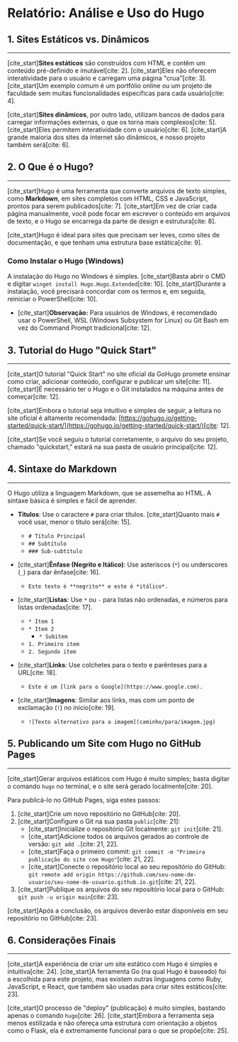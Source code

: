 # Relatório: Análise e Uso do Hugo

## 1. Sites Estáticos vs. Dinâmicos

---

[cite_start]**Sites estáticos** são construídos com HTML e contêm um conteúdo pré-definido e imutável[cite: 2]. [cite_start]Eles não oferecem interatividade para o usuário e carregam uma página "crua"[cite: 3]. [cite_start]Um exemplo comum é um portfólio online ou um projeto de faculdade sem muitas funcionalidades específicas para cada usuário[cite: 4].

[cite_start]**Sites dinâmicos**, por outro lado, utilizam bancos de dados para carregar informações externas, o que os torna mais complexos[cite: 5]. [cite_start]Eles permitem interatividade com o usuário[cite: 6]. [cite_start]A grande maioria dos sites da internet são dinâmicos, e nosso projeto também será[cite: 6].

## 2. O Que é o Hugo?

---

[cite_start]Hugo é uma ferramenta que converte arquivos de texto simples, como **Markdown**, em sites completos com HTML, CSS e JavaScript, prontos para serem publicados[cite: 7]. [cite_start]Em vez de criar cada página manualmente, você pode focar em escrever o conteúdo em arquivos de texto, e o Hugo se encarrega da parte de design e estrutura[cite: 8].

[cite_start]Hugo é ideal para sites que precisam ser leves, como sites de documentação, e que tenham uma estrutura base estática[cite: 9].

### Como Instalar o Hugo (Windows)

A instalação do Hugo no Windows é simples. [cite_start]Basta abrir o CMD e digitar `winget install Hugo.Hugo.Extended`[cite: 10]. [cite_start]Durante a instalação, você precisará concordar com os termos e, em seguida, reiniciar o PowerShell[cite: 10].

* [cite_start]**Observação:** Para usuários de Windows, é recomendado usar o PowerShell, WSL (Windows Subsystem for Linux) ou Git Bash em vez do Command Prompt tradicional[cite: 12].

## 3. Tutorial do Hugo "Quick Start"

---

[cite_start]O tutorial "Quick Start" no site oficial da GoHugo promete ensinar como criar, adicionar conteúdo, configurar e publicar um site[cite: 11]. [cite_start]É necessário ter o Hugo e o Git instalados na máquina antes de começar[cite: 12].

[cite_start]Embora o tutorial seja intuitivo e simples de seguir, a leitura no site oficial é altamente recomendada: [https://gohugo.io/getting-started/quick-start/](https://gohugo.io/getting-started/quick-start/)[cite: 12].

[cite_start]Se você seguiu o tutorial corretamente, o arquivo do seu projeto, chamado "quickstart," estará na sua pasta de usuário principal[cite: 12].

## 4. Sintaxe do Markdown

---

O Hugo utiliza a linguagem Markdown, que se assemelha ao HTML. A sintaxe básica é simples e fácil de aprender.

* **Títulos**: Use o caractere `#` para criar títulos. [cite_start]Quanto mais `#` você usar, menor o título será[cite: 15].
    * `# Título Principal`
    * `## Subtítulo`
    * `### Sub-subtítulo`

* [cite_start]**Ênfase (Negrito e Itálico)**: Use asteriscos (`*`) ou underscores (`_`) para dar ênfase[cite: 16].
    * `Este texto é **negrito** e este é *itálico*.`

* [cite_start]**Listas**: Use `*` ou `-` para listas não ordenadas, e números para listas ordenadas[cite: 17].
    * `* Item 1`
    * `* Item 2`
        * `* Subitem`
    * `1. Primeiro item`
    * `2. Segundo item`

* [cite_start]**Links**: Use colchetes para o texto e parênteses para a URL[cite: 18].
    * `Este é um [link para o Google](https://www.google.com).`

* [cite_start]**Imagens**: Similar aos links, mas com um ponto de exclamação (`!`) no início[cite: 19].
    * `![Texto alternativo para a imagem](caminho/para/imagem.jpg)`

## 5. Publicando um Site com Hugo no GitHub Pages

---

[cite_start]Gerar arquivos estáticos com Hugo é muito simples; basta digitar o comando `hugo` no terminal, e o site será gerado localmente[cite: 20].

Para publicá-lo no GitHub Pages, siga estes passos:

1.  [cite_start]Crie um novo repositório no GitHub[cite: 20].
2.  [cite_start]Configure o Git na sua pasta `public`[cite: 21]:
    * [cite_start]Inicialize o repositório Git localmente: `git init`[cite: 21].
    * [cite_start]Adicione todos os arquivos gerados ao controle de versão: `git add .`[cite: 21, 22].
    * [cite_start]Faça o primeiro commit: `git commit -m "Primeira publicação do site com Hugo"`[cite: 21, 22].
    * [cite_start]Conecte o repositório local ao seu repositório do GitHub: `git remote add origin https://github.com/seu-nome-de-usuario/seu-nome-de-usuario.github.io.git`[cite: 21, 22].
3.  [cite_start]Publique os arquivos do seu repositório local para o GitHub: `git push -u origin main`[cite: 23].

[cite_start]Após a conclusão, os arquivos deverão estar disponíveis em seu repositório no GitHub[cite: 23].

## 6. Considerações Finais

---

[cite_start]A experiência de criar um site estático com Hugo é simples e intuitiva[cite: 24]. [cite_start]A ferramenta Go (na qual Hugo é baseado) foi a escolhida para este projeto, mas existem outras linguagens como Ruby, JavaScript, e React, que também são usadas para criar sites estáticos[cite: 23].

[cite_start]O processo de "deploy" (publicação) é muito simples, bastando apenas o comando `hugo`[cite: 26]. [cite_start]Embora a ferramenta seja menos estilizada e não ofereça uma estrutura com orientação a objetos como o Flask, ela é extremamente funcional para o que se propõe[cite: 25].